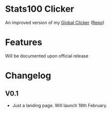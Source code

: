 # Stats100 Clicker
An improved version of my [Global Clicker](https://gc.galvindev.me.uk) ([Repo](https://github.com/galvinpython/globalclicker))

# Features
Will be documented upon official release

# Changelog
## V0.1
* Just a landing page. Will launch 18th February.